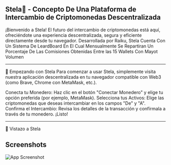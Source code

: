 
## Stela🌌  - Concepto De Una Plataforma de Intercambio de Criptomonedas Descentralizada
¡Bienvenido a Stela! El futuro del intercambio de criptomonedas está aquí, ofreciéndote una experiencia descentralizada, segura y eficiente directamente desde tu navegador. Desarrollada por Raiku, Stela Cuenta Con Un Sistema De LeardBoard En El Cual Mensualmente Se Repartiran Un Porcentaje De Las Comisiones Obtenidas Entre las 15 Wallets Con Mayot Volumen 

---
🚀 Empezando con Stela
Para comenzar a usar Stela, simplemente visita nuestra aplicación descentralizada en tu navegador compatible con Web3 (como Brave, Chrome con MetaMask, etc.).

Conecta tu Monedero: Haz clic en el botón "Conectar Monedero" y elige tu opción preferida (por ejemplo, MetaMask).
Selecciona tus Activos: Elige las criptomonedas que deseas intercambiar en los campos "De" y "A".
Confirma el Intercambio: Revisa los detalles de la transacción y confírmala a través de tu monedero. ¡Listo!

---
📸 Vistazo a Stela
## Screenshots

![App Screenshot](https://imgur.com/gallery/tainted-by-huleeb-jcYkXOY)
